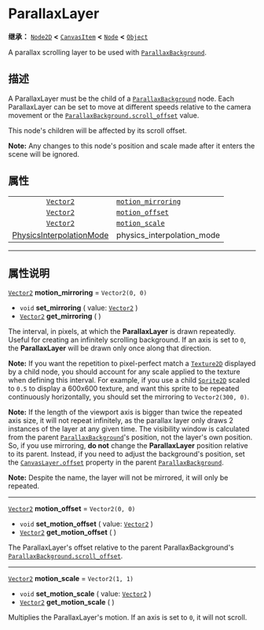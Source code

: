 <!-- ⚠ 请勿编辑本文件 ⚠ -->
<!-- 本文档使用脚本从 WeDot 引擎源码仓库生成。 -->
<!-- 生成脚本：https://github.com/WeDot-Engine/WeDot/tree/4.3/doc/tools/make_md.py； -->
<!-- 原文件：https://github.com/WeDot-Engine/WeDot/tree/4.3/doc/classes/ParallaxLayer.xml。 -->

<div id="_class_parallaxlayer"></div>

# ParallaxLayer

**继承：** [`Node2D`](class_node2d.md) **<** [`CanvasItem`](class_canvasitem.md) **<** [`Node`](class_node.md) **<** [`Object`](class_object.md)

A parallax scrolling layer to be used with [`ParallaxBackground`](class_parallaxbackground.md).

## 描述

A ParallaxLayer must be the child of a [`ParallaxBackground`](class_parallaxbackground.md) node. Each ParallaxLayer can be set to move at different speeds relative to the camera movement or the [`ParallaxBackground.scroll_offset`](class_parallaxbackground.md#class_parallaxbackground_property_scroll_offset) value.

This node's children will be affected by its scroll offset.

 **Note:** Any changes to this node's position and scale made after it enters the scene will be ignored.

## 属性

|||
|:-:|:--|
| [`Vector2`](class_vector2.md)                                   | [`motion_mirroring`](class_parallaxlayer.md#class_parallaxlayer_property_motion_mirroring) | ``Vector2(0, 0)``                                                                        |
| [`Vector2`](class_vector2.md)                                   | [`motion_offset`](class_parallaxlayer.md#class_parallaxlayer_property_motion_offset)       | ``Vector2(0, 0)``                                                                        |
| [`Vector2`](class_vector2.md)                                   | [`motion_scale`](class_parallaxlayer.md#class_parallaxlayer_property_motion_scale)         | ``Vector2(1, 1)``                                                                        |
| [PhysicsInterpolationMode](#enum_node_physicsinterpolationmode) | physics_interpolation_mode                                                                 | ``2`` (overrides [`Node`](class_node.md#class_node_property_physics_interpolation_mode)) |

<!-- rst-class:: classref-section-separator -->

---

## 属性说明

<div id="_class_parallaxlayer_property_motion_mirroring"></div>

[`Vector2`](class_vector2.md) **motion_mirroring** = ``Vector2(0, 0)`` <div id="class_parallaxlayer_property_motion_mirroring"></div>

- `void` **set_mirroring** ( value: [`Vector2`](class_vector2.md) )
- [`Vector2`](class_vector2.md) **get_mirroring** ( )

The interval, in pixels, at which the **ParallaxLayer** is drawn repeatedly. Useful for creating an infinitely scrolling background. If an axis is set to `0`, the **ParallaxLayer** will be drawn only once along that direction.

 **Note:** If you want the repetition to pixel-perfect match a [`Texture2D`](class_texture2d.md) displayed by a child node, you should account for any scale applied to the texture when defining this interval. For example, if you use a child [`Sprite2D`](class_sprite2d.md) scaled to `0.5` to display a 600x600 texture, and want this sprite to be repeated continuously horizontally, you should set the mirroring to `Vector2(300, 0)`.

 **Note:** If the length of the viewport axis is bigger than twice the repeated axis size, it will not repeat infinitely, as the parallax layer only draws 2 instances of the layer at any given time. The visibility window is calculated from the parent [`ParallaxBackground`](class_parallaxbackground.md)'s position, not the layer's own position. So, if you use mirroring, **do not** change the **ParallaxLayer** position relative to its parent. Instead, if you need to adjust the background's position, set the [`CanvasLayer.offset`](class_canvaslayer.md#class_canvaslayer_property_offset) property in the parent [`ParallaxBackground`](class_parallaxbackground.md).

 **Note:** Despite the name, the layer will not be mirrored, it will only be repeated.

<!-- rst-class:: classref-item-separator -->

---

<div id="_class_parallaxlayer_property_motion_offset"></div>

[`Vector2`](class_vector2.md) **motion_offset** = ``Vector2(0, 0)`` <div id="class_parallaxlayer_property_motion_offset"></div>

- `void` **set_motion_offset** ( value: [`Vector2`](class_vector2.md) )
- [`Vector2`](class_vector2.md) **get_motion_offset** ( )

The ParallaxLayer's offset relative to the parent ParallaxBackground's [`ParallaxBackground.scroll_offset`](class_parallaxbackground.md#class_parallaxbackground_property_scroll_offset).

<!-- rst-class:: classref-item-separator -->

---

<div id="_class_parallaxlayer_property_motion_scale"></div>

[`Vector2`](class_vector2.md) **motion_scale** = ``Vector2(1, 1)`` <div id="class_parallaxlayer_property_motion_scale"></div>

- `void` **set_motion_scale** ( value: [`Vector2`](class_vector2.md) )
- [`Vector2`](class_vector2.md) **get_motion_scale** ( )

Multiplies the ParallaxLayer's motion. If an axis is set to `0`, it will not scroll.

[^virtual]: 本方法通常需要用户覆盖才能生效。
[^const]: 本方法无副作用，不会修改该实例的任何成员变量。
[^vararg]: 本方法除了能接受在此处描述的参数外，还能够继续接受任意数量的参数。
[^constructor]: 本方法用于构造某个类型。
[^static]: 调用本方法无需实例，可直接使用类名进行调用。
[^operator]: 本方法描述的是使用本类型作为左操作数的有效运算符。
[^bitfield]: 这个值是由下列位标志构成位掩码的整数。
[^void]: 无返回值。
